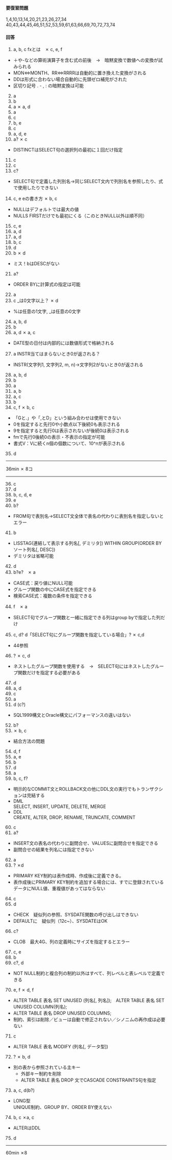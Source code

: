 #### 要復習問題

1,4,10,13,14,20,21,23,26,27,34
40,43,44,45,46,51,52,53,59,61,63,66,69,70,72,73,74

#### 回答

1. a, b, c fxとは　✗ c, e, f
- ＋や-などの算術演算子を含む式の前後　→　暗黙変換で数値への変換が試みられる
- MON⇔MONTH、RR⇔RRRRは自動的に置き換えた変換がされる
- DDは形式に合わない場合自動的に先頭ゼロ補完がされた
- 区切り記号 . - , : の暗黙変換は可能
2. a
3. b
4. a ✗ a, d
5. a
6. c
7. b, e
8. c
9. a, d, e
10. a? ✗ c
- DISTINCTはSELECT句の選択列の最初に１回だけ指定
11. c 
12. c
13. c?
- SELECT句で定義した列別名→同じSELECT文内で列別名を参照したり、式で使用したりできない
14. c, e eの書き方 ✗ b, c
- NULLはデフォルトでは最大の値
- NULLS FIRSTだけでも最初にくる（このときNULL以外は順不同）
15. c, e
16. a, d
17. a, d
18. b, c
19. d
20. b ✗ d
- ミス！bはDESCがない
21. a?
- ORDER BYに計算式の指定は可能
22. a
23. c _は0文字以上？ ✗ d
- %は任意の1文字, _は任意の0文字
24. a, b, d
25. b
26. a, d ✗ a, c
- DATE型の日付は内部的には数値形式で格納される
27. a INSTR当てはまらないとき0が返される？
- INSTR(文字列1, 文字列2, m, n)→文字列2がないとき0が返される
28. a, b, d
29. b
30. a 
31. a, b
32. a, c
33. b
34. c, f ✗ b, c
- 「Gと.」や「,とD」という組み合わせは使用できない
- 0を指定すると先行0や小数点以下後続0も表示される
- 9を指定すると先行0は表示されないが後続0は表示される
- fmで先行0後続0の表示・不表示の指定が可能
- 書式V：Vに続くn個の個数について、10^nが表示される
35. d

------

36min ✗ 8コ

------

36. c
37. d
38. b, c, d, e
39. e
40. b?
- FROM句で表別名→SELECT文全体で表名の代わりに表別名を指定しないとエラー
41. b
- LISSTAG(連結して表示する列名[, デミリタ]) WITHIN GROUP(ORDER BY ソート列名[, DESC])
- デミリタは省略可能
42. d
43. b?e?　✗ a
- CASE式：戻り値にNULL可能
- グループ関数の中にCASE式を指定できる
- 検索CASE式：複数の条件を指定できる
44. f　✗ a
- SELECT句でグループ関数と一緒に指定できる列はgroup byで指定した列だけ
45. c, d? d「SELECT句にグループ関数を指定している場合」? ✗ c,d
- 44参照
46. ? ✗ c, d
- ネストしたグループ関数を使用する　→　SELECT句にはネストしたグループ関数だけを指定する必要がある
47. d
48. a, d
49. c
50. a
51. d (c?)
- SQL1999構文とOracle構文にパフォーマンスの違いはない
52. b?
53. ✗ b, c
- 結合方法の問題
54. d, f
55. a, e
56. b
57. d
58. a
59. b, c, f? 
- 明示的なCOMMIT文とROLLBACK文の他にDDL文の実行でもトランザクションは完結する
- DML  
    SELECT, INSERT, UPDATE, DELETE, MERGE
- DDL  
    CREATE, ALTER, DROP, RENAME, TRUNCATE, COMMENT
60. c
61. a?
- INSERT文の表名の代わりに副問合せ、VALUESに副問合せを指定できる
- 副問合せの結果を列名には指定できない
62. a
63. ? ✗d
- PRIMARY KEY制約は表作成時、作成後に定義できる。
- 表作成後にPRIMARY KEY制約を追加する場合には、すでに登録されているデータにNULL値、重複値があってはならない
64. c
65. d
- CHECK　疑似列の参照、SYSDATE関数の呼び出しはできない
- DEFAULTに　疑似列（12c~）、SYSDATEはOK
66. c?
- CLOB　最大4G、列の定義時にサイズを指定するとエラー
67. c, e
68. b
69. c?, d
- NOT NULL制約と複合列の制約以外はすべて、列レベルと表レベルで定義できる
70. e, f ✗ d, f
- ALTER TABLE 表名 SET UNUSED (列名[, 列名]);　ALTER TABLE 表名 SET UNUSED COLUMN(列名);
- ALTER TABLE 表名 DROP UNUSED COLUMNS;
- 制約、索引は削除／ビューは自動で修正されない／シノニムの再作成は必要ない
71. c
- ALTER TABLE 表名 MODIFY (列名[, データ型])
72. ? ✗ b, d
- 別の表から参照されている主キー  
    - 外部キー制約を削除
    - ALTER TABLE 表名 DROP 文でCASCADE CONSTRAINTS句を指定
73. a, c, d(b?)
- LONG型  
    UNIQUE制約、GROUP BY、ORDER BY使えない
74. b, c ✗a, c
- ALTERはDDL
75. d

------

60min ✗8